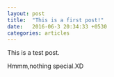 ```yaml
---
layout: post
title:  "This is a first post!"
date:   2016-06-3 20:34:33 +0530
categories: articles
---
```

This is a test post.

Hmmm,nothing special.XD
